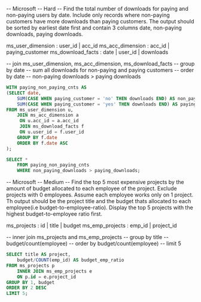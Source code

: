 
-- Microsoft 
-- Hard
-- Find the total number of downloads for paying and non-paying users by date. Include only records where non-paying customers have more downloads than paying customers. The output should be sorted by earliest date first and contain 3 columns date, non-paying downloads, paying downloads.

ms_user_dimension : user_id | acc_id
ms_acc_dimension : acc_id | paying_customer
ms_download_facts : date | user_id | downloads

-- join ms_user_dimension, ms_acc_dimension, ms_download_facts
-- group by date
-- sum all downloads for non-paying and paying customers
-- order by date
-- non-paying downloads > paying downloads

```sql
WITH paying_non_paying_cnts AS
(SELECT date,
    SUM(CASE WHEN paying_customer = 'no' THEN downloads END) AS non_paying_downloads,
    SUM(CASE WHEN paying_customer = 'yes' THEN downloads END) AS paying_downloads
FROM ms_user_dimension u,
    JOIN ms_acc_dimension a
     ON u.acc_id = a.acc_id
     JOIN ms_download_facts f
     ON u.user_id = f.user_id
    GROUP BY f.date
    ORDER BY f.date ASC
);

SELECT *
    FROM paying_non_paying_cnts
    WHERE non_paying_downloads > paying_downloads;
```

-- Microsoft
-- Medium
-- Find the top 5 most expensive projects by the amount of budget allocated to each employee of the project. Exclude projects with 0 employees. Assume each employee works only on 1 project. Th output should be the project title and the budget thats allocated to each employee(i.e budget-to-employee-ratio). Display the top 5 projects with the highest budget-to-employee ratio first.

ms_projects : id | title | budget
ms_emp_projects : emp_id | project_id

-- inner join ms_projects and ms_emp_projects
-- group by title
-- budget/count(employee)
-- order by budget/count(employee)
-- limit 5

```sql
SELECT title AS project,
    budget/COUNT(emp_id) AS budget_emp_ratio
FROM ms_projects p
    INNER JOIN ms_emp_projects e
    ON p.id = e.project_id
GROUP BY 1, budget
ORDER BY 2 DESC
LIMIT 5;
```

